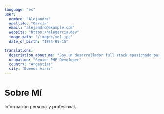 ```yaml
---
language: "es"
user:
  nombre: "Alejandro"
  apellido: "García"
  email: "alejandro@example.com"
  website: "https://alegarcia.dev"
  image_path: "/images/yo1.jpg"
  date_of_birth: "1994-05-15"
  
translations:
  description_about_me: "Soy un desarrollador full stack apasionado por crear soluciones web innovadoras. Tengo experiencia en PHP, Laravel, JavaScript y tecnologías modernas."
  ocupation: "Senior PHP Developer"
  country: "Argentina"
  city: "Buenos Aires"
---
```


# Sobre Mí

Información personal y profesional.